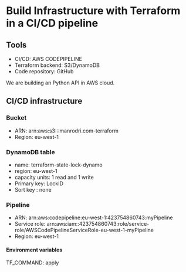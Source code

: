 # Build Infrastructure with Terraform in a CI/CD pipeline

## Tools

* CI/CD: AWS CODEPIPELINE
* Terraform backend: S3/DynamoDB
* Code repository: GitHub

We are building an Python API in AWS cloud.

## CI/CD infrastructure

### Bucket

* ARN: arn:aws:s3:::manrodri.com-terraform
* Region: eu-west-1

### DynamoDB table

* name:  	terraform-state-lock-dynamo
* region: eu-west-1
* capacity units: 1 read and 1 write
* Primary key:  LockID
* Sort key : none


### Pipeline

* ARN: arn:aws:codepipeline:eu-west-1:423754860743:myPipeline
* Service role: arn:aws:iam::423754860743:role/service-role/AWSCodePipelineServiceRole-eu-west-1-myPipeline
* Region: eu-west-1

#### Environment variables

TF_COMMAND: apply


